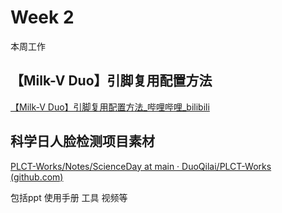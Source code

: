 # Week 2

本周工作

## 【Milk-V Duo】引脚复用配置方法

[【Milk-V Duo】引脚复用配置方法_哔哩哔哩_bilibili](https://www.bilibili.com/video/BV1nH4y1u7zX/)

## 科学日人脸检测项目素材

[PLCT-Works/Notes/ScienceDay at main · DuoQilai/PLCT-Works (github.com)](https://github.com/DuoQilai/PLCT-Works/tree/main/Notes/ScienceDay)

包括ppt 使用手册 工具 视频等